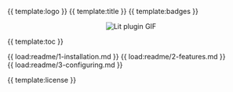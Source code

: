 {{ template:logo }}
{{ template:title }}
{{ template:badges }}

<p align="center">
  <img src="documentation/asset/lit-plugin.gif" alt="Lit plugin GIF"/>
</p>

{{ template:toc }}

{{ load:readme/1-installation.md }}
{{ load:readme/2-features.md }}
{{ load:readme/3-configuring.md }}

{{ template:license }}
